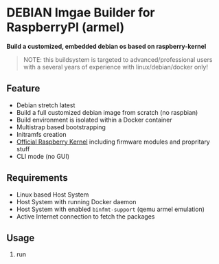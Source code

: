 DEBIAN Imgae Builder for RaspberryPI (armel)
==============================================

**Build a customized, embedded debian os based on raspberry-kernel**

> NOTE: this buildsystem is targeted to advanced/professional users with a several years of experience with linux/debian/docker only!

Feature
--------------------

* Debian stretch latest
* Build a full customized debian image from scratch (no raspbian)
* Build environment is isolated within a Docker container
* Multistrap based bootstrapping
* Initramfs creation
* [Official Raspberry Kernel](https://github.com/raspberrypi/firmware) including firmware modules and propritary stuff
* CLI mode (no GUI)

Requirements
--------------------

* Linux based Host System
* Host System with running Docker daemon
* Host System with enabled `binfmt-support` (qemu armel emulation)
* Active Internet connection to fetch the packages

Usage
--------------------

1. run 